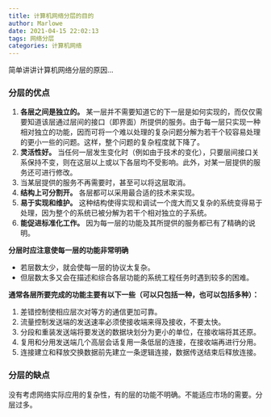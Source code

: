 ```yaml
---
title: 计算机网络分层的目的
author: Marlowe
date: 2021-04-15 22:02:13
tags: 网络分层
categories: 计算机网络
---
```

简单讲讲计算机网络分层的原因...
<!--more-->

### 分层的优点

1. **各层之间是独立的。** 某一层并不需要知道它的下一层是如何实现的，而仅仅需要知道该层通过层间的接口（即界面）所提供的服务。由于每一层只实现一种相对独立的功能，因而可将一个难以处理的复杂问题分解为若干个较容易处理的更小一些的问题。这样，整个问题的复杂程度就下降了。
2. **灵活性好。** 当任何一层发生变化时（例如由于技术的变化），只要层间接口关系保持不变，则在这层以上或以下各层均不受影响。此外，对某一层提供的服务还可进行修改。
3. 当某层提供的服务不再需要时，甚至可以将这层取消。
4. **结构上可分割开。** 各层都可以采用最合适的技术来实现。
5. **易于实现和维护。** 这种结构使得实现和调试一个庞大而又复杂的系统变得易于处理，因为整个的系统已被分解为若干个相对独立的子系统。
6. **能促进标准化工作。** 因为每一层的功能及其所提供的服务都已有了精确的说明。


**分层时应注意使每一层的功能非常明确**

* 若层数太少，就会使每一层的协议太复杂。
* 但层数太多又会在描述和综合各层功能的系统工程任务时遇到较多的困难。

**通常各层所要完成的功能主要有以下一些（可以只包括一种，也可以包括多种）：**
1. 差错控制使相应层次对等方的通信更加可靠。
2. 流量控制发送端的发送速率必须使接收端来得及接收，不要太快。
3. 分段和重装发送端将要发送的数据块划分为更小的单位，在接收端将其还原。
4. 复用和分用发送端几个高层会话复用一条低层的连接，在接收端再进行分用。
5. 连接建立和释放交换数据前先建立一条逻辑连接，数据传送结束后释放连接。


### 分层的缺点
没有考虑网络实际应用的复杂性，有的层的功能不明确。不能适应市场的需要。分层过多。